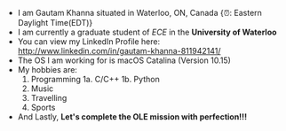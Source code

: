 * I am Gautam Khanna situated in Waterloo, ON, Canada {⏰: Eastern Daylight Time(EDT)}
* I am currently a graduate student of *ECE* in the **University of Waterloo**
* You can view my LinkedIn Profile here: http://www.linkedin.com/in/gautam-khanna-811942141/
* The OS I am working for is macOS Catalina (Version 10.15)
* My hobbies are:
    1. Programming
       1a. C/C++
       1b. Python
    2. Music
    3. Travelling
    4. Sports
* And Lastly, **Let's complete the OLE mission with perfection!!!**
